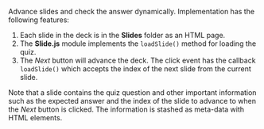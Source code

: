 Advance slides and check the answer dynamically. Implementation has the following features:
1. Each slide in the deck is in the **Slides** folder as an HTML page.
2. The **Slide.js** module implements the `loadSlide()` method for loading the quiz.
3. The *Next* button will advance the deck. The click event has the callback `loadSlide()` which accepts the  index of the next slide from the current slide.
 
Note that a slide contains the quiz question and other important information such as the expected answer and the index of the slide to advance to when the *Next* button is clicked. The information is stashed as meta-data with HTML elements.